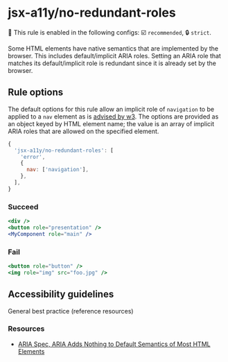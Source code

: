# jsx-a11y/no-redundant-roles

💼 This rule is enabled in the following configs: ☑️ `recommended`, 🔒 `strict`.

<!-- end auto-generated rule header -->

Some HTML elements have native semantics that are implemented by the browser. This includes default/implicit ARIA roles. Setting an ARIA role that matches its default/implicit role is redundant since it is already set by the browser.

## Rule options

The default options for this rule allow an implicit role of `navigation` to be applied to a `nav` element as is [advised by w3](https://www.w3.org/WAI/GL/wiki/Using_HTML5_nav_element#Example:The_.3Cnav.3E_element). The options are provided as an object keyed by HTML element name; the value is an array of implicit ARIA roles that are allowed on the specified element.

```js
{
  'jsx-a11y/no-redundant-roles': [
    'error',
    {
      nav: ['navigation'],
    },
  ],
}
```

### Succeed

```jsx
<div />
<button role="presentation" />
<MyComponent role="main" />
```

### Fail

```jsx
<button role="button" />
<img role="img" src="foo.jpg" />
```

## Accessibility guidelines

General best practice (reference resources)

### Resources

- [ARIA Spec, ARIA Adds Nothing to Default Semantics of Most HTML Elements](https://www.w3.org/TR/using-aria/#aria-does-nothing)
